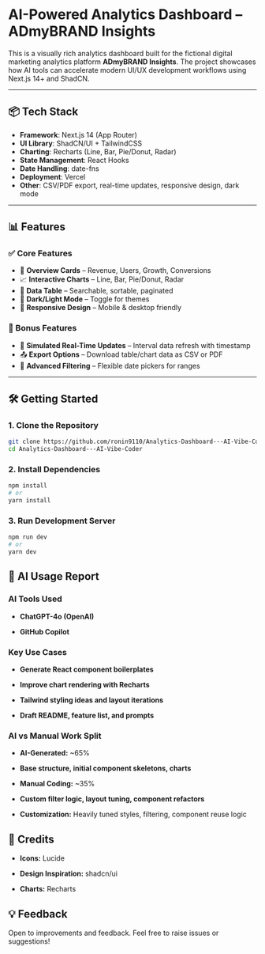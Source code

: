 # AI-Powered Analytics Dashboard – ADmyBRAND Insights

This is a visually rich analytics dashboard built for the fictional digital marketing analytics platform **ADmyBRAND Insights**. The project showcases how AI tools can accelerate modern UI/UX development workflows using Next.js 14+ and ShadCN.

---

## 📦 Tech Stack

- **Framework**: Next.js 14 (App Router)
- **UI Library**: ShadCN/UI + TailwindCSS
- **Charting**: Recharts (Line, Bar, Pie/Donut, Radar)
- **State Management**: React Hooks
- **Date Handling**: date-fns
- **Deployment**: Vercel
- **Other**: CSV/PDF export, real-time updates, responsive design, dark mode

---

## 📊 Features

### ✅ Core Features

- 🔢 **Overview Cards** – Revenue, Users, Growth, Conversions  
- 📈 **Interactive Charts** – Line, Bar, Pie/Donut, Radar  
- 🧾 **Data Table** – Searchable, sortable, paginated  
- 🌙 **Dark/Light Mode** – Toggle for themes  
- 📱 **Responsive Design** – Mobile & desktop friendly  

### 🎁 Bonus Features

- 🔄 **Simulated Real-Time Updates** – Interval data refresh with timestamp  
- 📤 **Export Options** – Download table/chart data as CSV or PDF  
- 📅 **Advanced Filtering** – Flexible date pickers for ranges  

---

## 🛠️ Getting Started

### 1. Clone the Repository

```bash
git clone https://github.com/ronin9110/Analytics-Dashboard---AI-Vibe-Coder.git
cd Analytics-Dashboard---AI-Vibe-Coder
```

### 2. Install Dependencies

```bash
npm install
# or
yarn install
```

### 3. Run Development Server

```bash
npm run dev
# or
yarn dev
```

## 🤖 AI Usage Report

### AI Tools Used
- **ChatGPT-4o (OpenAI)**

- **GitHub Copilot**


### Key Use Cases

- **Generate React component boilerplates**

- **Improve chart rendering with Recharts**

- **Tailwind styling ideas and layout iterations**

- **Draft README, feature list, and prompts**


### AI vs Manual Work Split
- **AI-Generated:** ~65%

- **Base structure, initial component skeletons, charts**

- **Manual Coding:** ~35%

- **Custom filter logic, layout tuning, component refactors**

- **Customization:** Heavily tuned styles, filtering, component reuse logic


## 🙌 Credits
- **Icons:** Lucide

- **Design Inspiration:** shadcn/ui

- **Charts:** Recharts

## 💡 Feedback
Open to improvements and feedback. Feel free to raise issues or suggestions!



